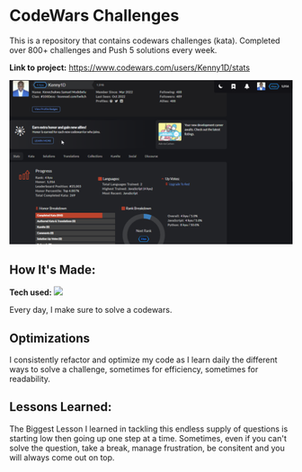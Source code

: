 # CodeWars Challenges
This is a repository that contains codewars challenges (kata). Completed over 800+ challenges and Push 5 solutions every week.

**Link to project:** https://www.codewars.com/users/Kenny1D/stats

![alt tag](https://github.com/KennyMod/python/blob/main/codewars%20stats.png)

## How It's Made:

**Tech used:**  <img src="https://img.shields.io/static/v1?label=|&message=PYTHON&color=3c7f5d&style=plastic&logo=python"/>

Every day, I make sure to solve a codewars.

## Optimizations
I consistently refactor and optimize my code as I learn daily the different ways to solve a challenge, sometimes for efficiency, sometimes for readability.
## Lessons Learned:

The Biggest Lesson I learned in tackling this endless supply of questions is starting low then going up one step at a time. Sometimes, even if you can't solve the question, take a break, manage frustration, be consitent and you will always come out on top.
